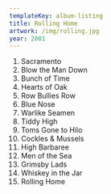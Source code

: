 ```yaml
---
templateKey: album-listing
title: Rolling Home
artwork: /img/rolling.jpg
year: 2001
---
```

1. Sacramento
2. Blow the Man Down
3. Bunch of Time
4. Hearts of Oak
5. Row Bullies Row
6. Blue Nose
7. Warlike Seamen
8. Tiddy High
9. Toms Gone to Hilo
10. Cockles & Mussels
11. High Barbaree
12. Men of the Sea
13. Grimsby Lads
14. Whiskey in the Jar
15. Rolling Home
